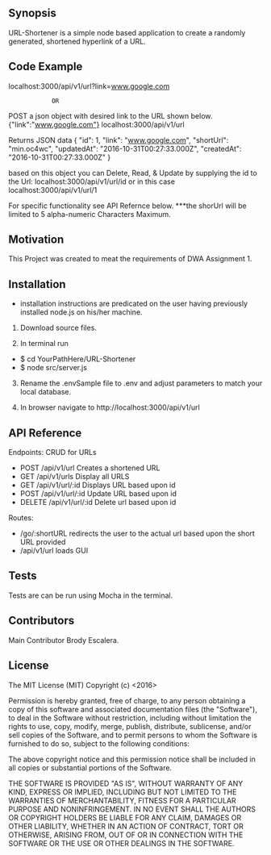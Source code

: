 ## Synopsis

URL-Shortener is a simple node based application to create a randomly generated, shortened hyperlink of a URL.

## Code Example

localhost:3000/api/v1/url?link=www.google.com

                OR

POST a json object with desired link to the URL shown below.
{"link":"www.google.com"}
localhost:3000/api/v1/url


Returns JSON data
{
  "id": 1,
  "link": "www.google.com",
  "shortUrl": "min.oc4wc",
  "updatedAt": "2016-10-31T00:27:33.000Z",
  "createdAt": "2016-10-31T00:27:33.000Z"
}

based on this object you can Delete, Read, & Update by supplying the id to the Url:
localhost:3000/api/v1/url/id  or in this case localhost:3000/api/v1/url/1

For specific functionality see API Refernce below.
    ***the shorUrl will be limited to 5 alpha-numeric Characters Maximum.


## Motivation

This Project was created to meat the requirements of DWA Assignment 1.

## Installation

* installation instructions are predicated on the user having previously installed node.js on his/her machine.

1. Download source files.

2. In terminal run

* $ cd YourPathHere/URL-Shortener
* $ node src/server.js

3. Rename the .envSample file to .env and adjust parameters to match your local database.

4. In browser navigate to http://localhost:3000/api/v1/url

## API Reference

Endpoints:
CRUD for URLs
* POST /api/v1/url            Creates a shortened URL
* GET /api/v1/urls            Display all URLS
* GET /api/v1/url/:id         Displays URL based upon id
* POST /api/v1/url/:id        Update URL based upon id
* DELETE  /api/v1/url/:id     Delete url based upon id

Routes:
* /go/:shortURL               redirects the user to the actual url based upon the short URL provided
* /api/v1/url                 loads GUI

## Tests

Tests are can be run using Mocha in the terminal.

## Contributors

Main Contributor Brody Escalera.

## License

The MIT License (MIT)
Copyright (c) <2016> <Brody Escalera>

Permission is hereby granted, free of charge, to any person obtaining a copy of this software and associated documentation files (the "Software"), to deal in the Software without restriction, including without limitation the rights to use, copy, modify, merge, publish, distribute, sublicense, and/or sell copies of the Software, and to permit persons to whom the Software is furnished to do so, subject to the following conditions:

The above copyright notice and this permission notice shall be included in all copies or substantial portions of the Software.

THE SOFTWARE IS PROVIDED "AS IS", WITHOUT WARRANTY OF ANY KIND, EXPRESS OR IMPLIED, INCLUDING BUT NOT LIMITED TO THE WARRANTIES OF MERCHANTABILITY, FITNESS FOR A PARTICULAR PURPOSE AND NONINFRINGEMENT. IN NO EVENT SHALL THE AUTHORS OR COPYRIGHT HOLDERS BE LIABLE FOR ANY CLAIM, DAMAGES OR OTHER LIABILITY, WHETHER IN AN ACTION OF CONTRACT, TORT OR OTHERWISE, ARISING FROM, OUT OF OR IN CONNECTION WITH THE SOFTWARE OR THE USE OR OTHER DEALINGS IN THE SOFTWARE.
